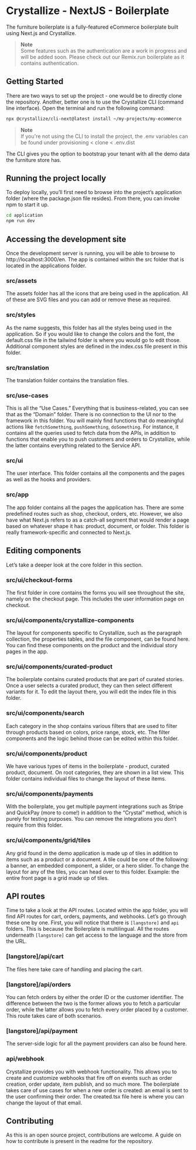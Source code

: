 # Crystallize - NextJS - Boilerplate

The furniture boilerplate is a fully-featured eCommerce boilerplate built using Next.js and Crystallize.

> **Note**  
> Some features such as the authentication are a work in progress and will be added soon. Please check out our Remix.run boilerplate as it contains authentication.

## Getting Started

There are two ways to set up the project - one would be to directly clone the repository. Another, better one is to use the Crystallize CLI (command line interface). Open the terminal and run the following command:

```bash
npx @crystallize/cli-next@latest install ~/my-projects/my-ecommerce
```

> **Note**  
> If you're not using the CLI to install the project, the .env variables can be found under provisioning < clone < .env.dist

The CLI gives you the option to bootstrap your tenant with all the demo data the furniture store has.

## Running the project locally

To deploy locally, you’ll first need to browse into the project’s application folder (where the package.json file resides). From there, you can invoke npm to start it up.

```bash
cd application
npm run dev
```

## Accessing the development site

Once the development server is running, you will be able to browse to http://localhost:3000/en. The app is contained within the src folder that is located in the applications folder.

### src/assets

The assets folder has all the icons that are being used in the application. All of these are SVG files and you can add or remove these as required.

### src/styles

As the name suggests, this folder has all the styles being used in the application. So if you would like to change the colors and the font, the default.css file in the tailwind folder is where you would go to edit those. Additional component styles are defined in the index.css file present in this folder.

### src/translation

The translation folder contains the translation files.

### src/use-cases

This is all the “Use Cases.” Everything that is business-related, you can see that as the “Domain” folder. There is no connection to the UI nor to the framework in this folder. You will mainly find functions that do meaningful actions like `fetchSomething`, `pushSomething`, `doSomething`. For instance, it contains all the queries used to fetch data from the APIs, in addition to functions that enable you to push customers and orders to Crystallize, while the latter contains everything related to the Service API.

### src/ui

The user interface. This folder contains all the components and the pages as well as the hooks and providers.

### src/app

The app folder contains all the pages the application has. There are some predefined routes such as shop, checkout, orders, etc. However, we also have what Next.js refers to as a catch-all segment that would render a page based on whatever shape it has: product, document, or folder. This folder is really framework-specific and connected to Next.js.

## Editing components

Let’s take a deeper look at the core folder in this section.

### src/ui/checkout-forms

The first folder in core contains the forms you will see throughout the site, namely on the checkout page. This includes the user information page on checkout.

### src/ui/components/crystallize-components

The layout for components specific to Crystallize, such as the paragraph collection, the properties tables, and the file component, can be found here. You can find these components on the product and the individual story pages in the app.

### src/ui/components/curated-product

The boilerplate contains curated products that are part of curated stories. Once a user selects a curated product, they can then select different variants for it. To edit the layout there, you will edit the index file in this folder.

### src/ui/components/search

Each category in the shop contains various filters that are used to filter through products based on colors, price range, stock, etc. The filter components and the logic behind those can be edited within this folder.

### src/ui/components/product

We have various types of items in the boilerplate - product, curated product, document. On root categories, they are shown in a list view. This folder contains individual files to change the layout of these items.

### src/ui/components/payments

With the boilerplate, you get multiple payment integrations such as Stripe and QuickPay (more to come!) in addition to the “Crystal” method, which is purely for testing purposes. You can remove the integrations you don’t require from this folder.

### src/ui/components/grid/tiles

Any grid found in the demo application is made up of tiles in addition to items such as a product or a document. A tile could be one of the following: a banner, an embedded component, a slider, or a hero slider. To change the layout for any of the tiles, you can head over to this folder. Example: the entire front page is a grid made up of tiles.

## API routes

Time to take a look at the API routes. Located within the app folder, you will find API routes for cart, orders, payments, and webhooks. Let’s go through these one by one.
First, you will notice that there is `[langstore]` and `api` folders. This is because the Boilerplate is multilingual. All the routes underneath `[langstore]` can get access to the language and the store from the URL.

### [langstore]/api/cart

The files here take care of handling and placing the cart.

### [langstore]/api/orders

You can fetch orders by either the order ID or the customer identifier. The difference between the two is the former allows you to fetch a particular order, while the latter allows you to fetch every order placed by a customer. This route takes care of both scenarios.

### [langstore]/api/payment

The server-side logic for all the payment providers can also be found here.

### api/webhook

Crystallize provides you with webhook functionality. This allows you to create and customize webhooks that fire off on events such as order creation, order update, item publish, and so much more. The boilerplate takes care of use cases for when a new order is created: an email is sent to the user confirming their order. The created.tsx file here is where you can change the layout of that email.

## Contributing

As this is an open source project, contributions are welcome. A guide on how to contribute is present in the readme for the repository.

